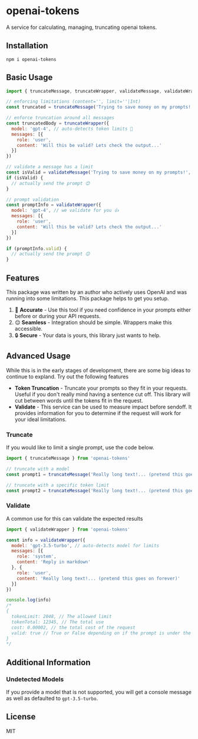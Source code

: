 # openai-tokens
A service for calculating, managing, truncating openai tokens.

## Installation

```
npm i openai-tokens
```

## Basic Usage

```js
import { truncateMessage, truncateWrapper, validateMessage, validateWrapper } from 'openai-tokens'

// enforcing limitations (content='', limit=''|Int)
const truncated = truncateMessage('Trying to save money on my prompts!', 'gpt-3.5-turbo')

// enforce truncation around all messages
const truncatedBody = truncateWrapper({
  model: 'gpt-4', // auto-detects token limits 🙌
  messages: [{
    role: 'user',
    content: 'Will this be valid? Lets check the output...'
  }]
})

// validate a message has a limit
const isValid = validateMessage('Trying to save money on my prompts!', 'gpt-3.5-turbo')
if (isValid) {
  // actually send the prompt 😊
}

// prompt validation
const promptInfo = validateWrapper({
  model: 'gpt-4', // we validate for you 👍
  messages: [{
    role: 'user',
    content: 'Will this be valid? Lets check the output...'
  }]
})

if (promptInfo.valid) {
  // actually send the prompt 😊
}


```

## Features

This package was written by an author who actively uses OpenAI and was running into some limitations. This package helps to get you setup.

1. 🎯 **Accurate** - Use this tool if you need confidence in your prompts either before or during your API requests.
2. 😌 **Seamless** - Integration should be simple. Wrappers make this accessible.
3. 🔒 **Secure** - Your data is yours, this library just wants to help.

## Advanced Usage

While this is in the early stages of development, there are some big ideas to continue to expland. Try out the following features

* **Token Truncation** - Truncate your prompts so they fit in your requests. Useful if you don't really mind having a sentence cut off. This library will cut between words until the tokens fit in the request.
* **Validate** - This service can be used to measure impact before sendoff. It provides information for you to determine if the request will work for your ideal limitations.

### Truncate

If you would like to limit a single prompt, use the code below.

```js
import { truncateMessage } from 'openai-tokens'

// truncate with a model
const prompt1 = truncateMessage('Really long text!... (pretend this goes on forever)', 'gpt-3-turbo')

// truncate with a specific token limit
const prompt2 = truncateMessage('Really long text!... (pretend this goes on forever)', 1000)

```

### Validate

A common use for this can validate the expected results

```js
import { validateWrapper } from 'openai-tokens'

const info = validateWrapper({
  model: 'gpt-3.5-turbo', // auto-detects model for limits
  messages: [{
    role: 'system',
    content: 'Reply in markdown'
  }, {
    role: 'user',
    content: 'Really long text!... (pretend this goes on forever)'
  }]
})

console.log(info)
/*
{
  tokenLimit: 2048, // The allowed limit
  tokenTotal: 12345, // The total use
  cost: 0.00002, // the total cost of the request
  valid: true // True or False depending on if the prompt is under the limit
}
*/
```

## Additional Information

### Undetected Models

If you provide a model that is not supported, you will get a console message as well as defaulted to `gpt-3.5-turbo`.

## License

MIT
